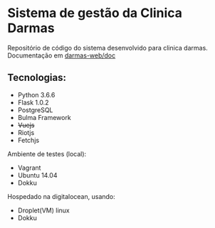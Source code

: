 # Sistema de gestão da Clinica Darmas
Repositório de código do sistema desenvolvido para clinica darmas.
Documentação em [darmas-web/doc](https://darmas-web.github.io/doc/) 

## Tecnologias:

* Python 3.6.6
* Flask 1.0.2
* PostgreSQL
* Bulma Framework
* ~~Vuejs~~ 
* Riotjs
* Fetchjs


Ambiente de testes (local):
* Vagrant
* Ubuntu 14.04
* Dokku

Hospedado na digitalocean, usando:

* Droplet(VM) linux
* Dokku
